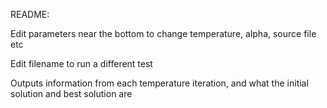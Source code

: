 README:

Edit parameters near the bottom to change temperature, alpha, source file etc

Edit filename to run a different test

Outputs information from each temperature iteration, and what the initial solution and best solution are
